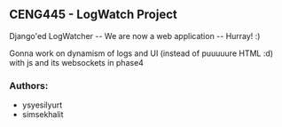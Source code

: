 ## CENG445 - LogWatch Project

Django'ed LogWatcher -- We are now a web application -- Hurray! :) 

Gonna work on dynamism of logs and UI (instead of puuuuure HTML :d) with js and its websockets in phase4

### Authors:
* ysyesilyurt
* simsekhalit